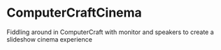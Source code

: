 # ComputerCraftCinema
Fiddling around in ComputerCraft with monitor and speakers to create a slideshow cinema experience
